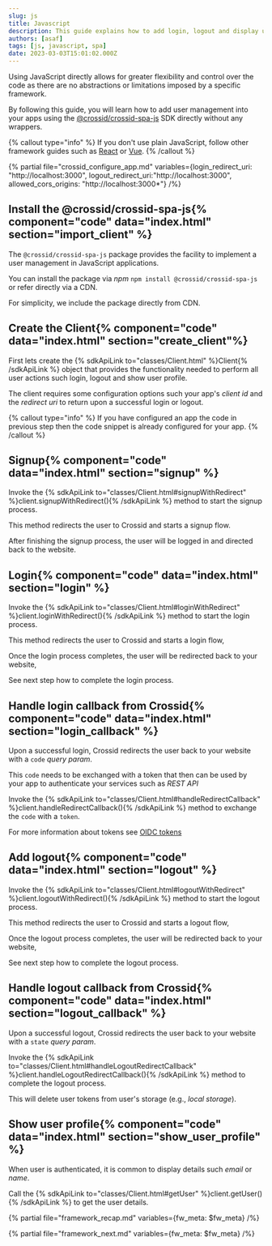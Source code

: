 ```yaml
---
slug: js
title: Javascript
description: This guide explains how to add login, logout and display user profile in vanilla JavaScript.
authors: [asaf]
tags: [js, javascript, spa]
date: 2023-03-03T15:01:02.000Z
---
```


Using JavaScript directly allows for greater flexibility and control over the code as there are no abstractions or limitations imposed by a specific framework.

By following this guide, you will learn how to add user management into your apps using the [@crossid/crossid-spa-js](https://github.com/crossid/crossid-spa-js) SDK directly without any wrappers.

{% callout type="info" %}
If you don't use plain JavaScript, follow other framework guides such as [React](/docs/frameworks/react) or [Vue](/docs/frameworks/vue).
{% /callout %}

{% partial file="crossid_configure_app.md" variables={login_redirect_uri: "http://localhost:3000", logout_redirect_uri:"http://localhost:3000", allowed_cors_origins: "http://localhost:3000*"}  /%}

## Install the @crossid/crossid-spa-js{% component="code" data="index.html" section="import_client" %}

The `@crossid/crossid-spa-js` package provides the facility to implement a user management in JavaScript applications.

You can install the package via _npm_ `npm install @crossid/crossid-spa-js` or refer directly via a CDN.

For simplicity, we include the package directly from CDN.

## Create the Client{% component="code" data="index.html" section="create_client"%}

First lets create the {% sdkApiLink to="classes/Client.html" %}Client{% /sdkApiLink %} object that provides the functionality needed to perform all user actions such login, logout and show user profile.

The client requires some configuration options such your app's _client id_ and the _redirect uri_ to return upon a successful login or logout.

{% callout type="info" %}
If you have configured an app the code in previous step then the code snippet is already configured for your app.
{% /callout %}

## Signup{% component="code" data="index.html" section="signup" %}

Invoke the {% sdkApiLink to="classes/Client.html#signupWithRedirect" %}client.signupWithRedirect(){% /sdkApiLink %} method to start the signup process.

This method redirects the user to Crossid and starts a signup flow.

After finishing the signup process, the user will be logged in and directed back to the website.

## Login{% component="code" data="index.html" section="login" %}

Invoke the {% sdkApiLink to="classes/Client.html#loginWithRedirect" %}client.loginWithRedirect(){% /sdkApiLink %} method to start the login process.

This method redirects the user to Crossid and starts a login flow,

Once the login process completes, the user will be redirected back to your website,

See next step how to complete the login process.

## Handle login callback from Crossid{% component="code" data="index.html" section="login_callback" %}

Upon a successful login, Crossid redirects the user back to your website with a `code` _query param_.

This `code` needs to be exchanged with a token that then can be used by your app to authenticate your services such as _REST API_

Invoke the {% sdkApiLink to="classes/Client.html#handleRedirectCallback" %}client.handleRedirectCallback(){% /sdkApiLink %} method to exchange the `code` with a `token`.

For more information about tokens see [OIDC tokens](/docs/concepts/oidc_tokens)

## Add logout{% component="code" data="index.html" section="logout" %}

Invoke the {% sdkApiLink to="classes/Client.html#logoutWithRedirect" %}client.logoutWithRedirect(){% /sdkApiLink %} method to start the logout process.

This method redirects the user to Crossid and starts a logout flow,

Once the logout process completes, the user will be redirected back to your website,

See next step how to complete the logout process.

## Handle logout callback from Crossid{% component="code" data="index.html" section="logout_callback" %}

Upon a successful logout, Crossid redirects the user back to your website with a `state` _query param_.

Invoke the {% sdkApiLink to="classes/Client.html#handleLogoutRedirectCallback" %}client.handleLogoutRedirectCallback(){% /sdkApiLink %} method to complete the logout process.

This will delete user tokens from user's storage (e.g., _local storage_).

## Show user profile{% component="code" data="index.html" section="show_user_profile" %}

When user is authenticated, it is common to display details such _email_ or _name_.

Call the {% sdkApiLink to="classes/Client.html#getUser" %}client.getUser(){% /sdkApiLink %} to get the user details.

{% partial file="framework_recap.md" variables={fw_meta: $fw_meta} /%}

{% partial file="framework_next.md" variables={fw_meta: $fw_meta} /%}
